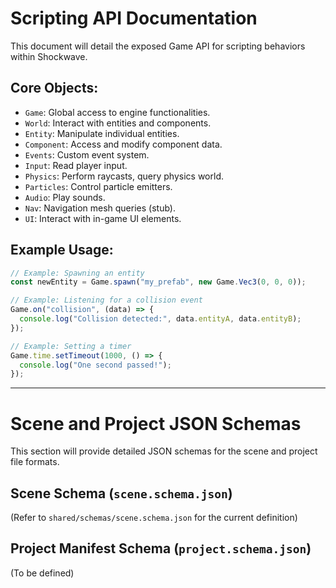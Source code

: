 # Scripting API Documentation

This document will detail the exposed Game API for scripting behaviors within Shockwave.

## Core Objects:

*   `Game`: Global access to engine functionalities.
*   `World`: Interact with entities and components.
*   `Entity`: Manipulate individual entities.
*   `Component`: Access and modify component data.
*   `Events`: Custom event system.
*   `Input`: Read player input.
*   `Physics`: Perform raycasts, query physics world.
*   `Particles`: Control particle emitters.
*   `Audio`: Play sounds.
*   `Nav`: Navigation mesh queries (stub).
*   `UI`: Interact with in-game UI elements.

## Example Usage:

```typescript
// Example: Spawning an entity
const newEntity = Game.spawn("my_prefab", new Game.Vec3(0, 0, 0));

// Example: Listening for a collision event
Game.on("collision", (data) => {
  console.log("Collision detected:", data.entityA, data.entityB);
});

// Example: Setting a timer
Game.time.setTimeout(1000, () => {
  console.log("One second passed!");
});
```

---

# Scene and Project JSON Schemas

This section will provide detailed JSON schemas for the scene and project file formats.

## Scene Schema (`scene.schema.json`)

(Refer to `shared/schemas/scene.schema.json` for the current definition)

## Project Manifest Schema (`project.schema.json`)

(To be defined)
